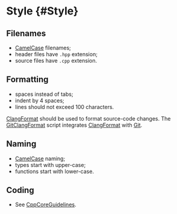 Style {#Style}
=====

Filenames
---------

- [CamelCase] filenames;
- header files have `.hpp` extension;
- source files have `.cpp` extension.

Formatting
----------

- spaces instead of tabs;
- indent by 4 spaces;
- lines should not exceed 100 characters.

[ClangFormat] should be used to format source-code changes. The [GitClangFormat] script integrates
[ClangFormat] with [Git].

Naming
------

- [CamelCase] naming;
- types start with upper-case;
- functions start with lower-case.

Coding
------

- See [CppCoreGuidelines].

[CamelCase]: https://en.wikipedia.org/wiki/CamelCase
[ClangFormat]: http://clang.llvm.org/docs/ClangFormat.html
[Git]: https://git-scm.com/
[GitClangFormat]: https://github.com/llvm-mirror/clang/blob/master/tools/clang-format/git-clang-format
[CppCoreGuidelines]: https://github.com/isocpp/CppCoreGuidelines
